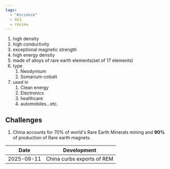 ```yaml
---
tags:
  - "#science"
  - GS3
  - review
---
```

1. high density
2. high conductivity
3. exceptional magnetic strength
4. high energy density
5. made of alloys of rare earth elements(set of 17 elements)
6. type
	1. Neodymium
	2. Somarium-cobalt
7. used in 
	1. Clean energy
	2. Electronics
	3. healthcare
	4. automobiles...etc.
## Challenges
1. China accounts for 70% of world's Rare Earth Minerals mining and **90%** of production of Rare earth magnets.

| Date       | Development                |
| ---------- | -------------------------- |
| 2025-09-11 | China curbs exports of REM |
